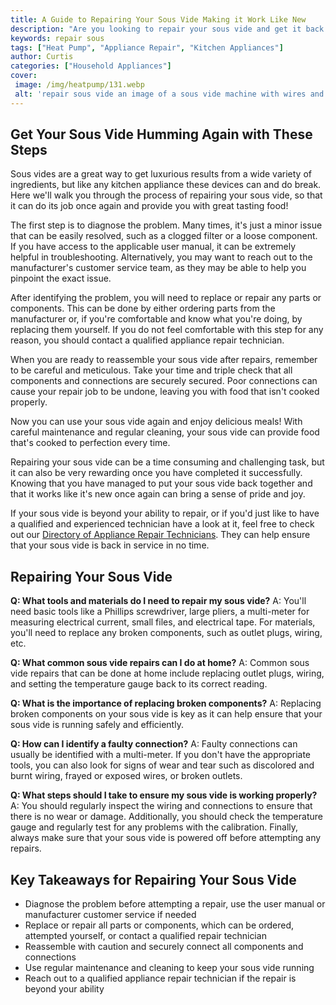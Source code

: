 ```yaml
---
title: A Guide to Repairing Your Sous Vide Making it Work Like New
description: "Are you looking to repair your sous vide and get it back to its original condition Our guide will tell you everything you need to know on how to do it ensuring you get the best results every time"
keywords: repair sous
tags: ["Heat Pump", "Appliance Repair", "Kitchen Appliances"]
author: Curtis
categories: ["Household Appliances"]
cover: 
 image: /img/heatpump/131.webp
 alt: 'repair sous vide an image of a sous vide machine with wires and parts disassembled and ready to be serviced'
---
```

## Get Your Sous Vide Humming Again with These Steps
Sous vides are a great way to get luxurious results from a wide variety of ingredients, but like any kitchen appliance these devices can and do break. Here we'll walk you through the process of repairing your sous vide, so that it can do its job once again and provide you with great tasting food!

The first step is to diagnose the problem. Many times, it's just a minor issue that can be easily resolved, such as a clogged filter or a loose component. If you have access to the applicable user manual, it can be extremely helpful in troubleshooting. Alternatively, you may want to reach out to the manufacturer's customer service team, as they may be able to help you pinpoint the exact issue.

After identifying the problem, you will need to replace or repair any parts or components. This can be done by either ordering parts from the manufacturer or, if you're comfortable and know what you're doing, by replacing them yourself. If you do not feel comfortable with this step for any reason, you should contact a qualified appliance repair technician.

When you are ready to reassemble your sous vide after repairs, remember to be careful and meticulous. Take your time and triple check that all components and connections are securely secured. Poor connections can cause your repair job to be undone, leaving you with food that isn't cooked properly.

Now you can use your sous vide again and enjoy delicious meals! With careful maintenance and regular cleaning, your sous vide can provide food that's cooked to perfection every time.

Repairing your sous vide can be a time consuming and challenging task, but it can also be very rewarding once you have completed it successfully. Knowing that you have managed to put your sous vide back together and that it works like it's new once again can bring a sense of pride and joy.

If your sous vide is beyond your ability to repair, or if you'd just like to have a qualified and experienced technician have a look at it, feel free to check out our [Directory of Appliance Repair Technicians](./pages/appliance-repair-technicians). They can help ensure that your sous vide is back in service in no time.

## Repairing Your Sous Vide

**Q: What tools and materials do I need to repair my sous vide?** 
A: You'll need basic tools like a Phillips screwdriver, large pliers, a multi-meter for measuring electrical current, small files, and electrical tape. For materials, you'll need to replace any broken components, such as outlet plugs, wiring, etc.

**Q: What common sous vide repairs can I do at home?**
A: Common sous vide repairs that can be done at home include replacing outlet plugs, wiring, and setting the temperature gauge back to its correct reading.

**Q: What is the importance of replacing broken components?**
A: Replacing broken components on your sous vide is key as it can help ensure that your sous vide is running safely and efficiently. 

**Q: How can I identify a faulty connection?**
A: Faulty connections can usually be identified with a multi-meter. If you don't have the appropriate tools, you can also look for signs of wear and tear such as discolored and burnt wiring, frayed or exposed wires, or broken outlets.

**Q: What steps should I take to ensure my sous vide is working properly?**
A: You should regularly inspect the wiring and connections to ensure that there is no wear or damage. Additionally, you should check the temperature gauge and regularly test for any problems with the calibration. Finally, always make sure that your sous vide is powered off before attempting any repairs.

## Key Takeaways for Repairing Your Sous Vide
- Diagnose the problem before attempting a repair, use the user manual or manufacturer customer service if needed
- Replace or repair all parts or components, which can be ordered, attempted yourself, or contact a qualified repair technician
- Reassemble with caution and securely connect all components and connections
- Use regular maintenance and cleaning to keep your sous vide running
- Reach out to a qualified appliance repair technician if the repair is beyond your ability
